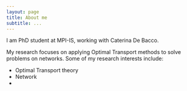 ```yaml
---
layout: page
title: About me
subtitle: ...
---
```


I am PhD student at MPI-IS, working with Caterina De Bacco.

My research focuses on applying Optimal Transport methods to solve problems on networks. Some of my research interests include:
- Optimal Transport theory
- Network
- 

